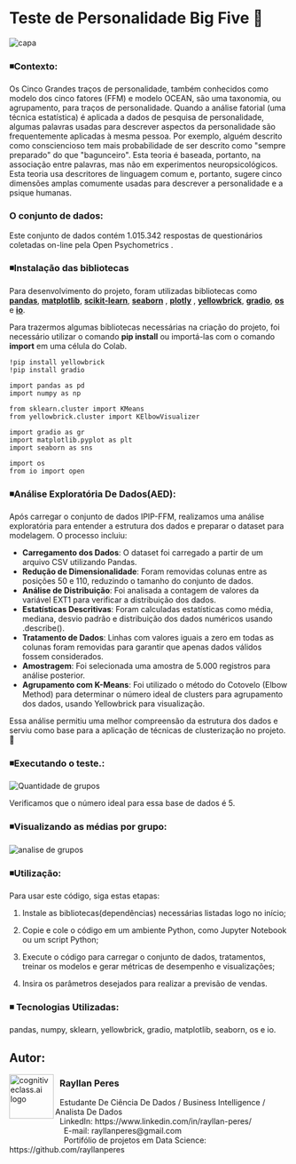 # Teste de Personalidade Big Five 👥


![capa](https://github.com/user-attachments/assets/01a37342-1f1b-46df-b26b-932b73a1c48c)



### ◾Contexto:
Os Cinco Grandes traços de personalidade, também conhecidos como modelo dos cinco fatores (FFM) e modelo OCEAN, são uma taxonomia, ou agrupamento, para traços de personalidade. Quando a análise fatorial (uma técnica estatística) é aplicada a dados de pesquisa de personalidade, algumas palavras usadas para descrever aspectos da personalidade são frequentemente aplicadas à mesma pessoa. Por exemplo, alguém descrito como consciencioso tem mais probabilidade de ser descrito como "sempre preparado" do que "bagunceiro". Esta teoria é baseada, portanto, na associação entre palavras, mas não em experimentos neuropsicológicos. Esta teoria usa descritores de linguagem comum e, portanto, sugere cinco dimensões amplas comumente usadas para descrever a personalidade e a psique humanas.

### O conjunto de dados:

Este conjunto de dados contém 1.015.342 respostas de questionários coletadas on-line pela Open Psychometrics .

### ◾Instalação das bibliotecas

Para desenvolvimento do projeto, foram utilizadas bibliotecas como **[pandas](https://pandas.pydata.org/)**, **[matplotlib](https://matplotlib.org/)**, **[scikit-learn](https://scikit-learn.org/)**, **[seaborn](https://seaborn.pydata.org/)** , **[plotly](https://plotly.com/python/)** , **[yellowbrick](https://www.scikit-yb.org/en/latest/)**, **[gradio](https://www.gradio.app/docs)**, **[os](https://docs.python.org/pt-br/3.13/library/os.html)** e **[io](https://docs.python.org/3/library/io.html)**.

Para trazermos algumas bibliotecas necessárias na criação do projeto, foi necessário utilizar o comando **pip install** ou importá-las com o comando **import** em uma célula do Colab.

```
!pip install yellowbrick
!pip install gradio

import pandas as pd
import numpy as np

from sklearn.cluster import KMeans
from yellowbrick.cluster import KElbowVisualizer

import gradio as gr
import matplotlib.pyplot as plt
import seaborn as sns

import os
from io import open

```

### ◾Análise Exploratória De Dados(AED):
Após carregar o conjunto de dados IPIP-FFM, realizamos uma análise exploratória para entender a estrutura dos dados e preparar o dataset para modelagem. O processo incluiu:

- **Carregamento dos Dados**: O dataset foi carregado a partir de um arquivo CSV utilizando Pandas.
- **Redução de Dimensionalidade**: Foram removidas colunas entre as posições 50 e 110, reduzindo o tamanho do conjunto de dados.
- **Análise de Distribuição**: Foi analisada a contagem de valores da variável EXT1 para verificar a distribuição dos dados.
- **Estatísticas Descritivas**: Foram calculadas estatísticas como média, mediana, desvio padrão e distribuição dos dados numéricos usando .describe().
- **Tratamento de Dados**: Linhas com valores iguais a zero em todas as colunas foram removidas para garantir que apenas dados válidos fossem considerados.
- **Amostragem**: Foi selecionada uma amostra de 5.000 registros para análise posterior.
- **Agrupamento com K-Means**: Foi utilizado o método do Cotovelo (Elbow Method) para determinar o número ideal de clusters para agrupamento dos dados, usando Yellowbrick para visualização.

Essa análise permitiu uma melhor compreensão da estrutura dos dados e serviu como base para a aplicação de técnicas de clusterização no projeto. 🚀


### ◾Executando o teste.:

  ![Quantidade de grupos](https://github.com/user-attachments/assets/5aa2f374-0d8d-4cb7-8ada-6332c1e852ea)

<p align="left">
   Verificamos que o número ideal para essa base de dados é 5.
</p>



### ◾Visualizando as médias por grupo:


![analise de grupos](https://github.com/user-attachments/assets/410fe5d1-8cd6-48f1-9b25-bb654479b421)


### ◾Utilização:
Para usar este código, siga estas etapas:

1. Instale as bibliotecas(dependências) necessárias listadas logo no início;

2. Copie e cole o código em um ambiente Python, como Jupyter Notebook ou um script Python;

3. Execute o código para carregar o conjunto de dados, tratamentos, treinar os modelos e gerar métricas de desempenho e visualizações;

4. Insira os parâmetros desejados para realizar a previsão de vendas.

### ◾ Tecnologias Utilizadas: 
pandas, numpy, sklearn, yellowbrick, gradio, matplotlib, seaborn, os e io.

## Autor:

<img  src="https://github.com/user-attachments/assets/05d01cfe-fa21-445f-815f-a4e9c14851ba" width="80" alt="cognitiveclass.ai logo" align="left" />

### &nbsp;&nbsp;Rayllan Peres

<p>
&nbsp;&nbsp;Estudante De Ciência De Dados / Business Intelligence / Analista De Dados<br/>
&nbsp;&nbsp;LinkedIn: https://www.linkedin.com/in/rayllan-peres/<br/>
&nbsp;&nbsp;&nbsp;&nbsp;&nbsp;&nbsp;&nbsp;&nbsp;&nbsp;&nbsp;&nbsp;&nbsp;&nbsp;&nbsp;&nbsp;&nbsp;&nbsp;&nbsp;&nbsp;&nbsp;&nbsp;&nbsp;&nbsp;&nbsp;&nbsp;E-mail: rayllanperes@gmail.com<br/>
&nbsp;&nbsp;&nbsp;&nbsp;&nbsp;&nbsp;&nbsp;&nbsp;&nbsp;&nbsp;&nbsp;&nbsp;&nbsp;&nbsp;&nbsp;&nbsp;&nbsp;&nbsp;&nbsp;&nbsp;&nbsp;&nbsp;&nbsp;&nbsp;&nbsp;Portifólio de projetos em Data Science: https://github.com/rayllanperes
</p>
